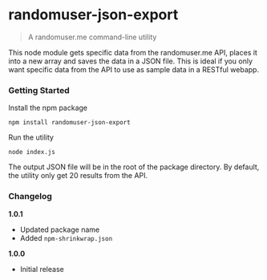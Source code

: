 # randomuser-json-export

> A randomuser.me command-line utility

This node module gets specific data from the randomuser.me API, places it into a new array 
and saves the data in a JSON file. This is ideal if you only want specific data from the API to
use as sample data in a RESTful webapp.

### Getting Started

Install the npm package
```shell
npm install randomuser-json-export
```

Run the utility
```shell
node index.js
```

The output JSON file will be in the root of the package directory. By default, the utility only get 20 results from the API.

### Changelog

**1.0.1**
- Updated package name
- Added `npm-shrinkwrap.json`

**1.0.0**
- Initial release